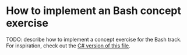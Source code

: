 # How to implement an Bash concept exercise

TODO: describe how to implement a concept exercise for the Bash track. For inspiration, check out the [C# version of this file][csharp-implementing].

[csharp-implementing]: ../../csharp/docs/implementing-a-concept-exercise.md
